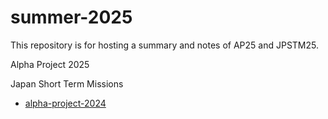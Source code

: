# summer-2025

This repository is for hosting a summary and notes of AP25 and JPSTM25.

Alpha Project 2025

Japan Short Term Missions

- [alpha-project-2024](https://andrewonozuka.github.io/alpha-project-2024/)